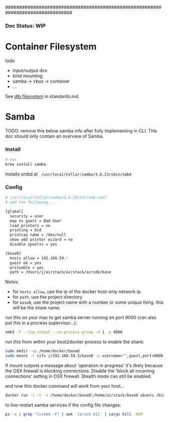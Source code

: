 ################################################################################

### Doc Status: WIP


# Container Filesystem

todo
- input/output dirs
- bind mounting
- samba -> vbox -> container
- ...

See [djb filesystem](standards.md) in standards.md.




# Samba

TODO: remove this below samba info after fully implementing in CLI. This doc
  should only contain an overview of Samba.

### Install

```bash
# osx
brew install samba
```

Installs smbd at ` /usr/local/Cellar/samba/3.6.23/sbin/smbd`


### Config

```bash
# /usr/local/Cellar/samba/3.6.23/etc/smb.conf
# add the following...

[global]
  security = user
  map to guest = Bad User
  load printers = no
  printing = bsd
  printcap name = /dev/null
  show add printer wizard = no
  disable spoolss = yes

[base0]
  hosts allow = 192.168.59.*
  guest ok = yes
  writeable = yes
  path = /Users/j/airstack/airstack/airsdk/base
```

Notes:
- for `hosts allow`, use the ip of the docker host-only network ip.
- for `path`, use the project directory
- for `base0`, use the project name with a number or some unique thing. this will be the share name.

run this on your mac to get samba server running on port 9000 (can also put this in a process supervisor...):

```bash
smbd -F --log-stdout --no-process-group -d 1 -p 9000
```

run this from within your boot2docker process to enable the share:

```bash
sudo mkdir -vp /home/docker/base0
sudo mount -t cifs //192.168.59.3/base0 -o username="",guest,port=9000,uid=`id -u docker`,gid=`id -g docker` /home/docker/base0
```

If mount outputs a message about 'operation in progress' it's likely because the OSX firewall is blocking connections.
Disable the 'block all incoming connections' setting in OSX firewall. Stealth mode can still be enabled.

and now this docker command will work from your host...

```bash
docker run -i -t -v /home/docker/base0:/home/airstack/base0 ubuntu /bin/bash
```

to live-restart samba services if the config file changes:

```bash
ps -a | grep "[s]mbd -F" | awk '{print $1}' | xargs kill -HUP
```
